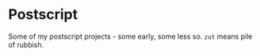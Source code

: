 # Postscript
Some of my postscript projects - some early, some less so. `zut` means pile of rubbish.
